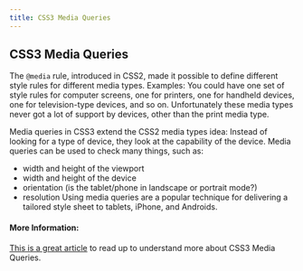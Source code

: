 ```yaml
---
title: CSS3 Media Queries
---
```

## CSS3 Media Queries

The `@media` rule, introduced in CSS2, made it possible to define different style rules for different media types.
Examples: You could have one set of style rules for computer screens, one for printers, one for handheld devices, one for television-type devices, and so on.
Unfortunately these media types never got a lot of support by devices, other than the print media type.

Media queries in CSS3 extend the CSS2 media types idea: Instead of looking for a type of device, they look at the capability of the device.
Media queries can be used to check many things, such as:
* width and height of the viewport
* width and height of the device
* orientation (is the tablet/phone in landscape or portrait mode?)
* resolution
Using media queries are a popular technique for delivering a tailored style sheet to tablets, iPhone, and Androids.
<!-- The article goes here, in GitHub-flavored Markdown. Feel free to add YouTube videos, images, and CodePen/JSBin embeds  -->

#### More Information:
<!-- Please add any articles you think might be helpful to read before writing the article -->
<a href='https://developer.mozilla.org/en-US/docs/Web/CSS/Media_Queries/Using_media_queries' target='_blank' rel='nofollow'>This is a great article</a> to read up to understand more about CSS3 Media Queries.

